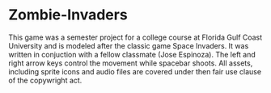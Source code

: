 # Zombie-Invaders
This game was a semester project for a college course at Florida Gulf Coast University and is modeled after the classic game Space Invaders. It was written in conjuction with a fellow classmate (Jose Espinoza). The left and right arrow keys control the movement while spacebar shoots. All assets, including sprite icons and audio files are covered under then fair use clause of the copywright act.
